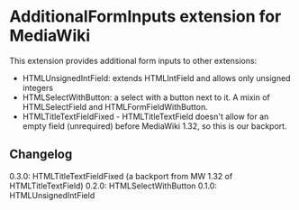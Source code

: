 AdditionalFormInputs extension for MediaWiki
============================================

This extension provides additional form inputs to other extensions:

- HTMLUnsignedIntField: extends HTMLIntField and allows only unsigned integers
- HTMLSelectWithButton: a select with a button next to it. A mixin of HTMLSelectField and HTMLFormFieldWithButton.
- HTMLTitleTextFieldFixed - HTMLTitleTextField doesn't allow for an empty field (unrequired) before
  MediaWiki 1.32, so this is our backport.
  

## Changelog
0.3.0: HTMLTitleTextFieldFixed (a backport from MW 1.32 of HTMLTitleTextField)
0.2.0: HTMLSelectWithButton
0.1.0: HTMLUnsignedIntField
